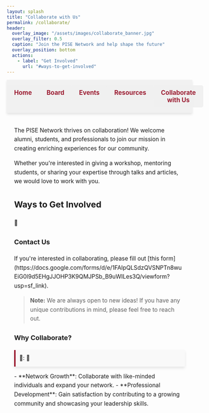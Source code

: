 ```yaml
---
layout: splash
title: "Collaborate with Us"
permalink: /collaborate/
header:
  overlay_image: "/assets/images/collaborate_banner.jpg"
  overlay_filter: 0.5
  caption: "Join the PISE Network and help shape the future"
  overlay_position: bottom
  actions:
    - label: "Get Involved"
      url: "#ways-to-get-involved"
---
```


<nav class="custom-nav">
  <ul>
    <li><a href="/minimal-mistakes/">Home</a></li>
    <li><a href="/minimal-mistakes/board/">Board</a></li>
    <li><a href="/minimal-mistakes/events/">Events</a></li>
    <li><a href="/minimal-mistakes/resources/">Resources</a></li>
    <li><a href="/minimal-mistakes/collaborate/">Collaborate with Us</a></li>
  </ul>
</nav>

<div class="content-container">
  

  <p>The PISE Network thrives on collaboration! We welcome alumni, students, and professionals to join our mission in creating enriching experiences for our community.</p>
  <p>Whether you're interested in giving a workshop, mentoring students, or sharing your expertise through talks and articles, we would love to work with you.</p>

  <h2>Ways to Get Involved</h2>
<div class="involvement-options">

</div>

  <h3>Contact Us</h3>
  If you're interested in collaborating, please fill out [this form](https://docs.google.com/forms/d/e/1FAIpQLSdzQVSNPTn8wuEiG0l9d5EHgJJOHP3K9QMJPSb_B9uWILes3Q/viewform?usp=sf_link).

  <blockquote><strong>Note:</strong> We are always open to new ideas! If you have any unique contributions in mind, please feel free to reach out.</blockquote>

  <h3>Why Collaborate?</h3>
  <div class="involvement-option"><strong></strong>: </div>
  - **Network Growth**: Collaborate with like-minded individuals and expand your network.
  - **Professional Development**: Gain satisfaction by contributing to a growing community and showcasing your leadership skills.
</div>

<style>
.custom-nav {
  display: flex;
  justify-content: space-evenly;
  align-items: center;
  width: 100%;
  position: sticky;
  top: 0;
  background-color: rgba(240, 240, 240, 0.9);
  padding: 15px 0;
  box-shadow: 0px 4px 6px rgba(0, 0, 0, 0.1);
  z-index: 10;
}
.custom-nav ul {
  display: flex;
  width: 100%;
  list-style: none;
  margin: 0;
  padding: 0;
}
.custom-nav li {
  flex: 1;
  text-align: center;
}
.custom-nav a {
  display: block;
  color: #9b1c31; font-size: 1.2em;
  background-color: rgba(240, 240, 240, 0.9);
  text-decoration: none;
  padding: 10px 20px;
  margin: 0;
  border-radius: 5px;
  font-weight: bold;
  transition: background-color 0.3s, transform 0.2s;
}
.custom-nav a:hover {
  background-color: #e3c8c1;
  transform: scale(1.05);
}

.content-container {
  padding: 20px;
  line-height: 1.6;
  font-size: 1.1em;
}

.involvement-option {
  margin-bottom: 15px;
  padding: 10px;
  background-color: #f9f9f9;
  border-left: 4px solid #9b1c31;
  box-shadow: 0 4px 8px rgba(0, 0, 0, 0.1);
}
</style>

